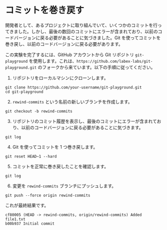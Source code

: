# コミットを巻き戻す

開発者として、あるプロジェクトに取り組んでいて、いくつかのコミットを行ってきました。しかし、最後の数回のコミットにエラーが含まれており、以前のコードバージョンに戻る必要があることに気づきました。Git を使ってコミットを巻き戻し、以前のコードバージョンに戻る必要があります。

この実験を完了するには、GitHub アカウントから Git リポジトリ `git-playground` を使用します。これは、`https://github.com/labex-labs/git-playground.git` のフォークから来ています。以下の手順に従ってください。

1. リポジトリをローカルマシンにクローンします。

```shell
git clone https://github.com/your-username/git-playground.git
cd git-playground
```

2. `rewind-commits` という名前の新しいブランチを作成します。

```shell
git checkout -b rewind-commits
```

3. リポジトリのコミット履歴を表示し、最後のコミットにエラーが含まれており、以前のコードバージョンに戻る必要があることに気づきます。

```shell
git log
```

4. Git を使ってコミットを 1 つ巻き戻します。

```shell
git reset HEAD~1 --hard
```

5. コミットを正常に巻き戻したことを確認します。

```shell
git log
```

6. 変更を `rewind-commits` ブランチにプッシュします。

```shell
git push --force origin rewind-commits
```

これが最終結果です。

```shell
cf80005 (HEAD -> rewind-commits, origin/rewind-commits) Added file1.txt
b00b937 Initial commit
```
